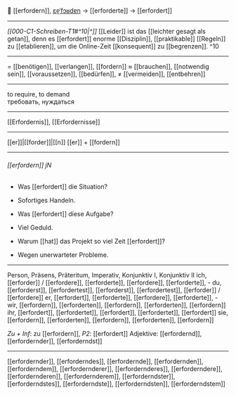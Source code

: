 🤔 [[erfordern]], [ɛɐ̯ˈfɔʁdɐn](https://youglish.com/pronounce/erfordern/german) → [[erforderte]] → [[erfordert]]

---
*[[000-C1-Schreiben-T1#^10|^]]* [[Leider]] ist das [[leichter gesagt als getan]], denn es [[erfordert]] enorme [[Disziplin]], [[praktikable]] [[Regeln]] zu [[etablieren]], um die Online-Zeit [[konsequent]] zu [[begrenzen]]. ^10


---
= [[benötigen]], [[verlangen]], [[fordern]]
≈ [[brauchen]], [[notwendig sein]], [[voraussetzen]],  [[bedürfen]],
≠ [[vermeiden]], [[entbehren]]

---
to require, to demand  
требовать, нуждаться

---
[[Erfordernis]], [[Erfordernisse]]

---
[[er]]|[[forder]]|[[n]]
[[er]] + [[fordern]]


---
###### [[erfordern]] jN
- Was [[erfordert]] die Situation?
- Sofortiges Handeln.

- Was [[erfordert]] diese Aufgabe?
- Viel Geduld.

- Warum [[hat]] das Projekt so viel Zeit [[erfordert]]?
- Wegen unerwarteter Probleme.

---
Person, Präsens, Präteritum, Imperativ, Konjunktiv I, Konjunktiv II
ich, [[erforder]] / [[erfordere]], [[erforderte]], [[erfordere]], [[erforderte]], -
du, [[erforderst]], [[erfordertest]], [[erforderst]], [[erfordertest]], [[erforder]] / [[erfordere]]
er, [[erfordert]], [[erforderte]], [[erfordere]], [[erforderte]], -
wir, [[erfordern]], [[erforderten]], [[erfordern]], [[erforderten]], [[erfordern]]
ihr, [[erfordert]], [[erfordertet]], [[erfordert]], [[erfordertet]], [[erfordert]]
sie, [[erfordern]], [[erforderten]], [[erfordern]], [[erforderten]], [[erfordern]]

*Zu + Inf*: zu [[erfordern]], *P2*: [[erfordert]]
Adjektive: [[erfordernd]], [[erfordernder]], [[erforderndst]]

---
[[erfordernder]], [[erforderndes]], [[erfordernde]], [[erfordernden]], [[erforderndem]], [[erfordernderer]], [[erfordernderes]], [[erforderndere]], [[erfordernderen]], [[erfordernderem]], [[erforderndster]], [[erforderndstes]], [[erforderndste]], [[erforderndsten]], [[erforderndstem]]